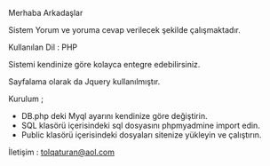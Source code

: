 Merhaba Arkadaşlar 

Sistem Yorum ve yoruma cevap verilecek şekilde çalışmaktadır.

Kullanılan Dil : PHP

Sistemi kendinize göre kolayca entegre edebilirsiniz.

Sayfalama olarak da Jquery kullanılmıştır.

Kurulum ;

+ DB.php deki Myql ayarını kendinize göre değiştirin.
+ SQL klasörü içerisindeki sql dosyasını phpmyadmine import edin.
+ Public klasörü içerisindeki dosyaları sitenize yükleyin ve çalıştırın.



İletişim : tolqaturan@aol.com
